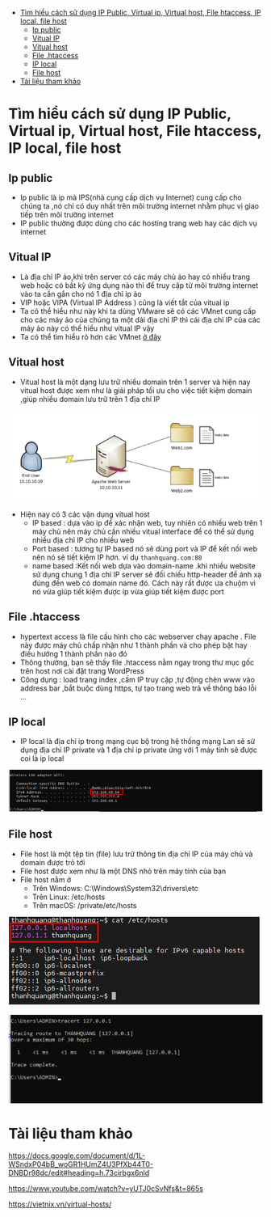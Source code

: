 - [Tìm hiểu cách sử dụng IP Public, Virtual ip, Virtual host, File htaccess, IP local, file host](#tìm-hiểu-cách-sử-dụng-ip-public-virtual-ip-virtual-host-file-htaccess-ip-local-file-host)
  - [Ip public](#ip-public)
  - [Vitual IP](#vitual-ip)
  - [Vitual host](#vitual-host)
  - [File .htaccess](#file-htaccess)
  - [IP local](#ip-local)
  - [File host](#file-host)
- [Tài liệu tham khảo](#tài-liệu-tham-khảo)

# Tìm hiểu cách sử dụng IP Public, Virtual ip, Virtual host, File htaccess, IP local, file host
## Ip public
- Ip public là ip mà IPS(nhà cung cấp dịch vụ Internet) cung cấp cho chúng ta ,nó chỉ có duy nhất trên môi trường internet nhằm phục vị giao tiếp trên môi trường internet
- IP public thường được dùng cho các hosting trang web hay các dịch vụ internet

## Vitual IP
- Là địa chỉ IP ảo,khi trên server có các máy chủ ảo hay có nhiểu trang web hoặc có bất kỳ ứng dụng nào thì để truy cập từ môi trường internet vào ta cần gắn cho nó 1 địa chỉ ip ảo
- VIP hoặc VIPA (Virtual IP Address ) cũng là viết tắt của vitual ip
- Ta có thể hiểu như này khi ta dùng VMware sẽ có các VMnet cung cấp cho các máy ảo của chúng ta một dải địa chỉ IP thì cái địa chỉ IP của các máy ảo này có thể hiểu như vitual IP vậy
- Ta có thể tìm hiểu rõ hơn các VMnet [ở đây](https://www.youtube.com/watch?v=yUTJ0cSvNfs&t=865s)

## Vitual host
- Vitual host là một dạng lưu trữ nhiều domain trên 1 server và hiện nay vitual host được xem như là giải pháp tối ưu cho việc tiết kiệm domain ,giúp nhiều domain lưu trữ trên 1 địa chỉ IP

![Alt](/thuctap/anh/Screenshot_187.png)
- Hiện nay có 3 các vận dụng vitual host
  - IP based : dựa vào ip để xác nhận web, tuy nhiên có nhiều web trên 1 máy chủ nên máy chủ cần nhiều vitual interface để có thể sử dụng nhiều địa chỉ IP cho nhiều web
  - Port based : tương tự IP based nó sẽ dùng port và IP để kết nối web nên nó sẽ tiết kiệm IP hơn. ví dụ `thanhquang.com:80`
  - name based :Kết nối web dựa vào domain-name .khi nhiều website sử dụng chung 1 địa chỉ IP server sẽ đối chiếu http-header để ánh xạ đúng đến web có domain name đó. Cách này rất được ưa chuộm vì nó vừa giúp tiết kiệm được ip vừa giúp tiết kiệm được port

## File .htaccess
- hypertext access là file cấu hình cho các webserver chạy apache . File này được máy chủ chấp nhận như 1 thành phần và cho phép bật hay điều hướng 1 thành phần nào đó 
- Thông thường, bạn sẽ thấy file .htaccess nằm ngay trong thư mục gốc trên host nơi cài đặt trang WordPress
- Công dụng : load trang index ,cấm IP truy cập ,tự động chèn www vào address bar ,bắt buộc dùng https, tự tạo trang web trả về thông báo lỗi ...

## IP local 
- IP local là địa chỉ ip trong mạng cục bộ trong hệ thống mạng Lan sẽ sử dụng địa chỉ IP private và 1 địa chỉ ip private ứng với 1 máy tính sẽ được coi là ip local 

![Alt](/thuctap/anh/Screenshot_188.png)

## File host
- File host là một tệp tin (file) lưu trữ thông tin địa chỉ IP của máy chủ và domain được trỏ tới
- File host được xem như là một DNS nhỏ trên máy tính của bạn
- File host nằm ở
  - Trên Windows: C:\Windows\System32\drivers\etc
  - Trên Linux: /etc/hosts
  - Trên macOS: /private/etc/hosts


![Alt](/thuctap/anh/Screenshot_189.png)

![Alt](/thuctap/anh/Screenshot_190.png)


# Tài liệu tham khảo
https://docs.google.com/document/d/1L-WSndxP04bB_woGR1HUmZ4U3PfXb44T0-DNBDr98dc/edit#heading=h.73cirbgx6nld

https://www.youtube.com/watch?v=yUTJ0cSvNfs&t=865s

https://vietnix.vn/virtual-hosts/